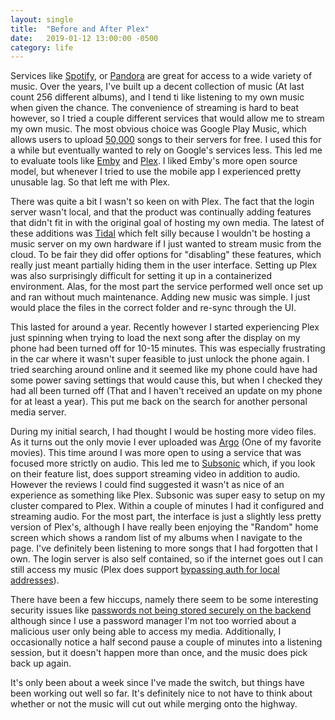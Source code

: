 ```yaml
---
layout: single
title:  "Before and After Plex"
date:   2019-01-12 13:00:00 -0500
category: life
---
```


Services like [Spotify](https://www.spotify.com/us/), or [Pandora](https://www.pandora.com/) are great for access to a wide variety of music. Over the years, I've built up a decent collection of music (At last count 256 different albums), and I tend ti like listening to my own music when given the chance. The convenience of streaming is hard to beat however, so I tried a couple different services that would allow me to stream my own music. The most obvious choice was Google Play Music, which allows users to upload [50,000](https://support.google.com/googleplaymusic/answer/1143668?hl=en) songs to their servers for free. I used this for a while but eventually wanted to rely on Google's services less. This led me to evaluate tools like [Emby](https://emby.media/) and [Plex](https://www.plex.tv/). I liked Emby's more open source model, but whenever I tried to use the mobile app I experienced pretty unusable lag. So that left me with Plex. 

There was quite a bit I wasn't so keen on with Plex. The fact that the login server wasn't local, and that the product was continually adding features that didn't fit in with the original goal of hosting my own media. The latest of these additions was [Tidal](https://www.plex.tv/tidal/) which felt silly because I wouldn't be hosting a music server on my own hardware if I just wanted to stream music from the cloud. To be fair they did offer options for "disabling" these features, which really just meant partially hiding them in the user interface. Setting up Plex was also surprisingly difficult for setting it up in a containerized environment. Alas, for the most part the service performed well once set up and ran without much maintenance. Adding new music was simple. I just would place the files in the correct folder and re-sync through the UI. 

This lasted for around a year. Recently however I started experiencing Plex just spinning when trying to load the next song after the display on my phone had been turned off for 10-15 minutes. This was especially frustrating in the car where it wasn't super feasible to just unlock the phone again. I tried searching around online and it seemed like my phone could have had some power saving settings that would cause this, but when I checked they had all been turned off (That and I haven't received an update on my phone for at least a year). This put me back on the search for another personal media server.

During my initial search, I had thought I would be hosting more video files. As it turns out the only movie I ever uploaded was [Argo](https://www.imdb.com/title/tt1024648/) (One of my favorite movies). This time around I was more open to using a service that was focused more strictly on audio. This led me to [Subsonic](http://www.subsonic.org/pages/index.jsp) which, if you look on their feature list, does support streaming video in addition to audio. However the reviews I could find suggested it wasn't as nice of an experience as something like Plex. Subsonic was super easy to setup on my cluster compared to Plex. Within a couple of minutes I had it configured and streaming audio. For the most part, the interface is just a slightly less pretty version of Plex's, although I have really been enjoying the "Random" home screen which shows a random list of my albums when I navigate to the page. I've definitely been listening to more songs that I had forgotten that I own. The login server is also self contained, so if the internet goes out I can still access my music (Plex does support [bypassing auth for local addresses](https://support.plex.tv/articles/200430283-network/)).

There have been a few hiccups, namely there seem to be some interesting security issues like [passwords not being stored securely on the backend](https://github.com/Libresonic/libresonic/issues/69) although since I use a password manager I'm not too worried about a malicious user only being able to access my media. Additionally, I occasionally notice a half second pause a couple of minutes into a listening session, but it doesn't happen more than once, and the music does pick back up again.

It's only been about a week since I've made the switch, but things have been working out well so far. It's definitely nice to not have to think about whether or not the music will cut out while merging onto the highway.
